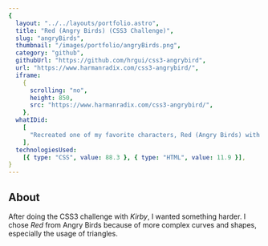 ```yaml
---
{
  layout: "../../layouts/portfolio.astro",
  title: "Red (Angry Birds) (CSS3 Challenge)",
  slug: "angryBirds",
  thumbnail: "/images/portfolio/angryBirds.png",
  category: "github",
  githubUrl: "https://github.com/hrgui/css3-angrybird",
  url: "https://www.harmanradix.com/css3-angrybird/",
  iframe:
    {
      scrolling: "no",
      height: 850,
      src: "https://www.harmanradix.com/css3-angrybird/",
    },
  whatIDid:
    [
      "Recreated one of my favorite characters, Red (Angry Birds) with just CSS",
    ],
  technologiesUsed:
    [{ type: "CSS", value: 88.3 }, { type: "HTML", value: 11.9 }],
}
---
```


## About

After doing the CSS3 challenge with _Kirby_, I wanted something harder. I chose _Red_ from Angry Birds because of more complex curves and shapes, especially the usage of triangles.
